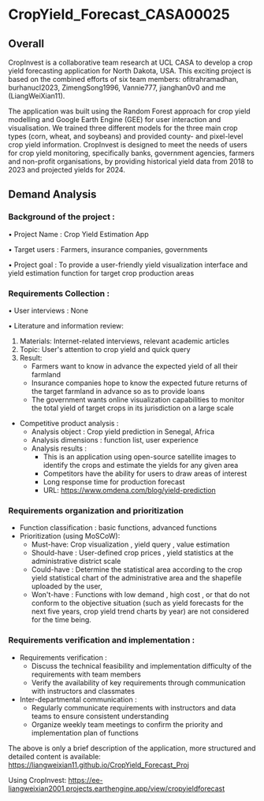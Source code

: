 # CropYield_Forecast_CASA00025
## Overall
CropInvest is a collaborative team research at UCL CASA to develop a crop yield forecasting application for North Dakota, USA. This exciting project is based on the combined efforts of six team members: ofitrahramadhan, burhanucl2023, ZimengSong1996, Vannie777, jianghan0v0 and me (LiangWeiXian11).

The application was built using the Random Forest approach for crop yield modelling and Google Earth Engine (GEE) for user interaction and visualisation. We trained three different models for the three main crop types (corn, wheat, and soybeans) and provided county- and pixel-level crop yield information. CropInvest is designed to meet the needs of users for crop yield monitoring, specifically banks, government agencies, farmers and non-profit organisations, by providing historical yield data from 2018 to 2023 and projected yields for 2024.

## Demand Analysis
### Background of the project :
•	Project Name : Crop Yield Estimation App

•	Target users : Farmers, insurance companies, governments

•	Project goal : To provide a user-friendly yield visualization interface and yield estimation function for target crop production areas

### Requirements Collection :
•	User interviews : None

•	Literature and information review:
1. Materials: Internet-related interviews, relevant academic articles
2. Topic: User's attention to crop yield and quick query
3. Result:
    - Farmers want to know in advance the expected yield of all their farmland
    - Insurance companies hope to know the expected future returns of the target farmland in advance so as to provide loans
    - The government wants online visualization capabilities to monitor the total yield of target crops in its jurisdiction on a large scale

-	Competitive product analysis :
    -	Analysis object : Crop yield prediction in Senegal, Africa 
    -	Analysis dimensions : function list, user experience
    -	Analysis results :
        -	This is an application using open-source satellite images to identify the crops and estimate the yields for any given area
        -	Competitors have the ability for users to draw areas of interest
        -	Long response time for production forecast
        -	URL: https://www.omdena.com/blog/yield-prediction

### Requirements organization and prioritization
-	Function classification : basic functions, advanced functions
-	Prioritization (using MoSCoW):
    -	Must-have: Crop visualization , yield query , value estimation
    -	Should-have : User-defined crop prices , yield statistics at the administrative district scale
    -	Could-have : Determine the statistical area according to the crop yield statistical chart of the administrative area and the shapefile uploaded by the user,
    -	Won't-have : Functions with low demand , high cost , or that do not conform to the objective situation (such as yield forecasts for the next five years, crop yield trend charts by year) are not considered for the time being.

### Requirements verification and implementation :
-	Requirements verification :
    -	Discuss the technical feasibility and implementation difficulty of the requirements with team members
    -	Verify the availability of key requirements through communication with instructors and classmates
-	Inter-departmental communication :
    -	Regularly communicate requirements with instructors and data teams to ensure consistent understanding
    -	Organize weekly team meetings to confirm the priority and implementation plan of functions



The above is only a brief description of the application, more structured and detailed content is available: https://liangweixian11.github.io/CropYield_Forecast_Proj

Using CropInvest: https://ee-liangweixian2001.projects.earthengine.app/view/cropyieldforecast

<!-- 
这是一个多行注释


- 一级项目一
  - 二级项目一
    - 三级项目一
    - 三级项目二
  - 二级项目二
- 一级项目二
  - 二级项目一
    - 三级项目一
    - 三级项目二
  - 二级项目二
  
-->




